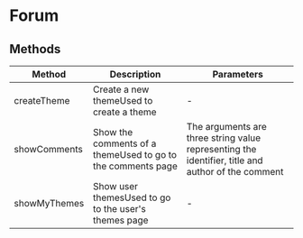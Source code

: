 # Forum

## Methods

<!-- @vuese:Forum:methods:start -->
|Method|Description|Parameters|
|---|---|---|
|createTheme|Create a new themeUsed to create a theme|-|
|showComments|Show the comments of a themeUsed to go to the comments page| The arguments are three string value representing the identifier, title and author of the comment|
|showMyThemes|Show user themesUsed to go to the user's themes page|-|

<!-- @vuese:Forum:methods:end -->


